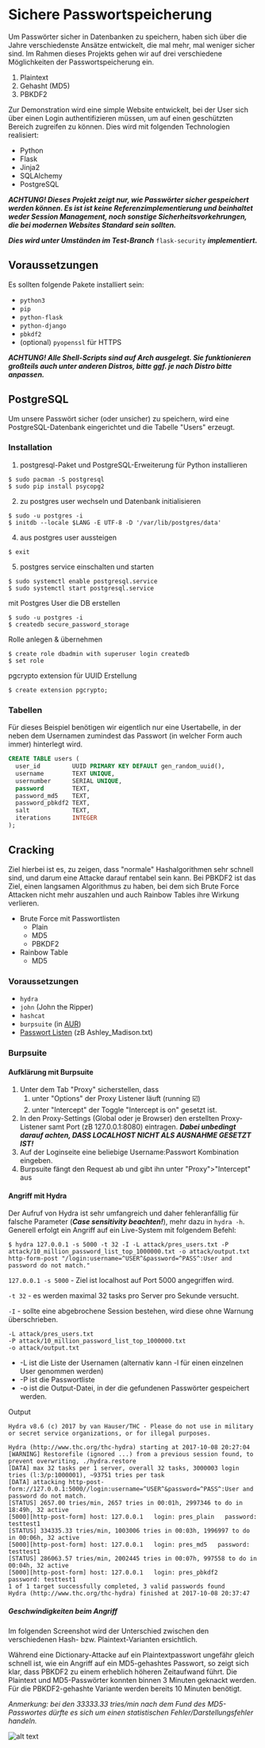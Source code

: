 # Sichere Passwortspeicherung
Um Passwörter sicher in Datenbanken zu speichern, haben sich über die Jahre verschiedenste Ansätze entwickelt, die mal mehr, mal weniger sicher sind. Im Rahmen dieses Projekts gehen wir auf drei verschiedene Möglichkeiten der Passwortspeicherung ein.
1. Plaintext
2. Gehasht (MD5)
3. PBKDF2

Zur Demonstration wird eine simple Website entwickelt, bei der User sich über einen Login authentifizieren müssen, um auf einen geschützten Bereich zugreifen zu können. Dies wird mit folgenden Technologien realisiert:
* Python
* Flask
* Jinja2
* SQLAlchemy
* PostgreSQL

___ACHTUNG! Dieses Projekt zeigt nur, wie Passwörter sicher gespeichert werden können. Es ist ist keine Referenzimplementierung und beinhaltet weder Session Management, noch sonstige Sicherheitsvorkehrungen, die bei modernen Websites Standard sein sollten.___

___Dies wird unter Umständen im Test-Branch___ ```flask-security``` ___implementiert.___

## Voraussetzungen
Es sollten folgende Pakete installiert sein:
* ```python3```
* ```pip```
* ```python-flask```
* ```python-django```
* ```pbkdf2```
* (optional) ```pyopenssl``` für HTTPS

___ACHTUNG! Alle Shell-Scripts sind auf Arch ausgelegt. Sie funktionieren großteils auch unter anderen Distros, bitte ggf. je nach Distro bitte anpassen.___

## PostgreSQL
Um unsere Passwört sicher (oder unsicher) zu speichern, wird eine PostgreSQL-Datenbank eingerichtet und die Tabelle "Users" erzeugt.

### Installation

1. postgresql-Paket und PostgreSQL-Erweiterung für Python installieren

```
$ sudo pacman -S postgresql
$ sudo pip install psycopg2
```

2. zu postgres user wechseln und Datenbank initialisieren

```
$ sudo -u postgres -i
$ initdb --locale $LANG -E UTF-8 -D '/var/lib/postgres/data'
```

4. aus postgres user aussteigen

```$ exit```

5. postgres service einschalten und starten

```
$ sudo systemctl enable postgresql.service
$ sudo systemctl start postgresql.service
```

mit Postgres User die DB erstellen

```
$ sudo -u postgres -i
$ createdb secure_password_storage
```

Rolle anlegen & übernehmen

```
$ create role dbadmin with superuser login createdb
$ set role
```

pgcrypto extension für UUID Erstellung

```$ create extension pgcrypto;```


### Tabellen
Für dieses Beispiel benötigen wir eigentlich nur eine Usertabelle, in der neben dem Usernamen zumindest das Passwort (in welcher Form auch immer) hinterlegt wird.

```sql
CREATE TABLE users (
  user_id         UUID PRIMARY KEY DEFAULT gen_random_uuid(),
  username        TEXT UNIQUE,
  usernumber      SERIAL UNIQUE,
  password        TEXT,
  password_md5    TEXT,
  password_pbkdf2 TEXT,
  salt            TEXT,
  iterations      INTEGER
);
```
## Cracking
Ziel hierbei ist es, zu zeigen, dass "normale" Hashalgorithmen sehr schnell sind, und darum eine Attacke darauf rentabel sein kann. Bei PBKDF2 ist das Ziel, einen langsamen Algorithmus zu haben, bei dem sich Brute Force Attacken nicht mehr auszahlen und auch Rainbow Tables ihre Wirkung verlieren.
* Brute Force mit Passwortlisten
    * Plain
    * MD5
    * PBKDF2
* Rainbow Table
    * MD5

### Voraussetzungen
* ```hydra```
* ```john``` (John the Ripper)
* ```hashcat```
* ```burpsuite``` (in [AUR](https://aur.archlinux.org/))
* [Passwort Listen](https://github.com/danielmiessler/SecLists/tree/master/Passwords) (zB Ashley_Madison.txt)

### Burpsuite

#### Aufklärung mit Burpsuite
1. Unter dem Tab "Proxy" sicherstellen, dass
    1. unter "Options" der Proxy Listener läuft (running ☑️)
    1. unter "Intercept" der Toggle "Intercept is on" gesetzt ist.
1. In den Proxy-Settings (Global oder je Browser) den erstellten Proxy-Listener samt Port (zB 127.0.0.1:8080) eintragen. ___Dabei unbedingt darauf achten, DASS LOCALHOST NICHT ALS AUSNAHME GESETZT IST!___
1. Auf der Loginseite eine beliebige Username:Passwort Kombination eingeben.
1. Burpsuite fängt den Request ab und gibt ihn unter "Proxy">"Intercept" aus

#### Angriff mit Hydra
Der Aufruf von Hydra ist sehr umfangreich und daher fehleranfällig für falsche Parameter (___Case sensitivity beachten!___), mehr dazu in ```hydra -h```. Generell erfolgt ein Angriff auf ein Live-System mit folgendem Befehl:

```
$ hydra 127.0.0.1 -s 5000 -t 32 -I -L attack/pres_users.txt -P attack/10_million_password_list_top_1000000.txt -o attack/output.txt http-form-post "/login:username=^USER^&password=^PASS^:User and password do not match."
```

```127.0.0.1 -s 5000``` - Ziel ist localhost auf Port 5000 angegriffen wird.

```-t 32``` - es werden maximal 32 tasks pro Server pro Sekunde versucht. 

```-I``` - sollte eine abgebrochene Session bestehen, wird diese ohne Warnung überschrieben.

```
-L attack/pres_users.txt 
-P attack/10_million_password_list_top_1000000.txt 
-o attack/output.txt
```
* -L ist die Liste der Usernamen (alternativ kann -l für einen einzelnen User genommen werden)
* -P ist die Passwortliste
* -o ist die Output-Datei, in der die gefundenen Passwörter gespeichert werden.

Output

```
Hydra v8.6 (c) 2017 by van Hauser/THC - Please do not use in military or secret service organizations, or for illegal purposes.

Hydra (http://www.thc.org/thc-hydra) starting at 2017-10-08 20:27:04
[WARNING] Restorefile (ignored ...) from a previous session found, to prevent overwriting, ./hydra.restore
[DATA] max 32 tasks per 1 server, overall 32 tasks, 3000003 login tries (l:3/p:1000001), ~93751 tries per task
[DATA] attacking http-post-form://127.0.0.1:5000//login:username=^USER^&password=^PASS^:User and password do not match.
[STATUS] 2657.00 tries/min, 2657 tries in 00:01h, 2997346 to do in 18:49h, 32 active
[5000][http-post-form] host: 127.0.0.1   login: pres_plain   password: testtest1
[STATUS] 334335.33 tries/min, 1003006 tries in 00:03h, 1996997 to do in 00:06h, 32 active
[5000][http-post-form] host: 127.0.0.1   login: pres_md5   password: testtest1
[STATUS] 286063.57 tries/min, 2002445 tries in 00:07h, 997558 to do in 00:04h, 32 active
[5000][http-post-form] host: 127.0.0.1   login: pres_pbkdf2   password: testtest1
1 of 1 target successfully completed, 3 valid passwords found
Hydra (http://www.thc.org/thc-hydra) finished at 2017-10-08 20:37:47

```

##### Geschwindigkeiten beim Angriff
Im folgenden Screenshot wird der Unterschied zwischen den verschiedenen Hash- bzw. Plaintext-Varianten ersichtlich.
 
Während eine Dictionary-Attacke auf ein Plaintextpasswort ungefähr gleich schnell ist, wie ein Angriff auf ein MD5-gehashtes Passwort, so zeigt sich klar, dass PBKDF2 zu einem erheblich höheren Zeitaufwand führt. Die Plaintext und MD5-Passwörter konnten binnen 3 Minuten geknackt werden. Für die PBKDF2-gehashte Variante werden bereits 10 Minuten benötigt.

_Anmerkung: bei den 33333.33 tries/min nach dem Fund des MD5-Passwortes dürfte es sich um einen statistischen Fehler/Darstellungsfehler handeln._

![alt text](attack/3_attacks.png "Attacke auf Plaintext, MD5 und PBKDF2")